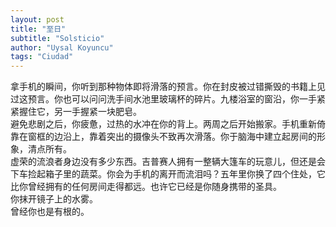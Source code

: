 ```yaml
---
layout: post
title: "至日"
subtitle: "Solsticio"
author: "Uysal Koyuncu"
tags: "Ciudad"
---
```


拿手机的瞬间，你听到那种物体即将滑落的预言。你在封皮被过错撕毁的书籍上见过这预言。你也可以问问洗手间水池里玻璃杯的碎片。九楼浴室的窗沿，你一手紧紧握住它，另一手握紧一块肥皂。  
避免悲剧之后，你疲惫，过热的水冲在你的背上。两周之后开始搬家。手机重新倚靠在窗框的边沿上，靠着突出的摄像头不致再次滑落。你于脑海中建立起房间的形象，清点所有。  
虚荣的流浪者身边没有多少东西。吉普赛人拥有一整辆大篷车的玩意儿，但还是会下车捡起箱子里的蔬菜。你会为手机的离开而流泪吗？五年里你换了四个住处，它比你曾经拥有的任何房间走得都远。也许它已经是你随身携带的圣具。  
你抹开镜子上的水雾。  
曾经你也是有根的。  

